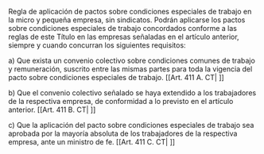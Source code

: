 Regla de aplicación de pactos sobre condiciones especiales de trabajo en la micro y pequeña empresa, sin sindicatos. Podrán aplicarse los pactos sobre condiciones especiales de trabajo concordados conforme a las reglas de este Título en las empresas señaladas en el artículo anterior, siempre y cuando concurran los siguientes requisitos:

a) Que exista un convenio colectivo sobre condiciones comunes de trabajo y remuneración, suscrito entre las mismas partes para toda la vigencia del pacto sobre condiciones especiales de trabajo. [[Art. 411 A. CT| ]]

b) Que el convenio colectivo señalado se haya extendido a los trabajadores de la respectiva empresa, de conformidad a lo previsto en el artículo anterior. [[Art. 411 B. CT| ]]

c) Que la aplicación del pacto sobre condiciones especiales de trabajo sea aprobada por la mayoría absoluta de los trabajadores de la respectiva empresa, ante un ministro de fe. [[Art. 411 C. CT| ]]